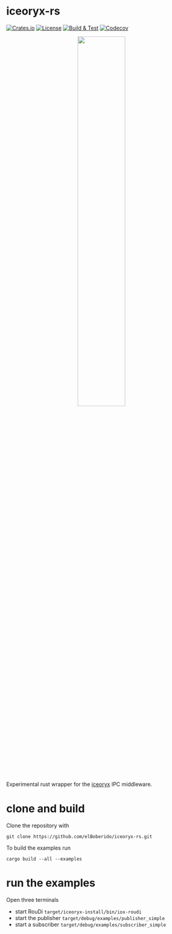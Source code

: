 # iceoryx-rs

[![Crates.io](https://img.shields.io/crates/v/iceoryx-rs.svg)](https://crates.io/crates/iceoryx-rs)
[![License](https://img.shields.io/badge/License-Apache%202.0-blue.svg)](https://opensource.org/licenses/Apache-2.0)
[![Build & Test](https://github.com/eclipse-iceoryx/iceoryx-rs/workflows/Build%20&%20Test/badge.svg?branch=master)](https://github.com/eclipse-iceoryx/iceoryx-rs/actions)
[![Codecov](https://codecov.io/gh/eclipse-iceoryx/iceoryx-rs/branch/master/graph/badge.svg?branch=master)](https://codecov.io/gh/eclipse-iceoryx/iceoryx-rs?branch=master)

<p align="center">
<img src="https://user-images.githubusercontent.com/8661268/114321508-64a6b000-9b1b-11eb-95ef-b84c91387cff.png" width="50%">
</p>

Experimental rust wrapper for the [iceoryx](https://github.com/eclipse-iceoryx/iceoryx) IPC middleware.

# clone and build

Clone the repository with
```
git clone https://github.com/elBoberido/iceoryx-rs.git
```

To build the examples run
```
cargo build --all --examples
```

# run the examples
Open three terminals
- start RouDi `target/iceoryx-install/bin/iox-roudi`
- start the publisher `target/debug/examples/publisher_simple`
- start a subscriber `target/debug/examples/subscriber_simple`
